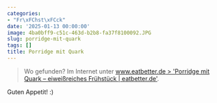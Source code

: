```yaml
---
categories:
- "Fr\xFChst\xFCck"
date: '2025-01-13 00:00:00'
image: 4ba0bff9-c51c-463d-b2b8-fa37f8100092.JPG
slug: porridge-mit-quark
tags: []
title: Porridge mit Quark
---
```



> Wo gefunden? Im Internet unter [www.eatbetter.de > 'Porridge mit Quark – eiweißreiches Frühstück | eatbetter.de'](https://www.eatbetter.de/rezepte/porridge-mit-quark-eiweissreiches-fruehstueck?portions=2).

Guten Appetit! :)